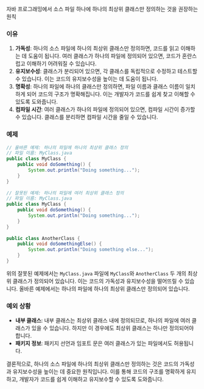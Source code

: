 자바 프로그래밍에서 소스 파일 하나에 하나의 최상위 클래스만 정의하는 것을 권장하는 원칙

### 이유

1. **가독성**: 하나의 소스 파일에 하나의 최상위 클래스만 정의하면, 코드를 읽고 이해하는 데 도움이 됩니다. 여러 클래스가 하나의 파일에 정의되어 있으면, 코드가 혼란스럽고 이해하기 어려워질 수 있습니다.
2. **유지보수성**: 클래스가 분리되어 있으면, 각 클래스를 독립적으로 수정하고 테스트할 수 있습니다. 이는 코드의 유지보수성을 높이는 데 도움이 됩니다.
3. **명확성**: 하나의 파일에 하나의 클래스만 정의하면, 파일 이름과 클래스 이름이 일치하게 되어 코드의 구조가 명확해집니다. 이는 개발자가 코드를 쉽게 찾고 이해할 수 있도록 도와줍니다.
4. **컴파일 시간**: 여러 클래스가 하나의 파일에 정의되어 있으면, 컴파일 시간이 증가할 수 있습니다. 클래스를 분리하면 컴파일 시간을 줄일 수 있습니다.
### 예제

```java
// 올바른 예제: 하나의 파일에 하나의 최상위 클래스 정의  
// 파일 이름: MyClass.java  
public class MyClass {  
    public void doSomething() {  
        System.out.println("Doing something...");  
    }  
}  
  
// 잘못된 예제: 하나의 파일에 여러 최상위 클래스 정의  
// 파일 이름: MyClass.java  
public class MyClass {  
    public void doSomething() {  
        System.out.println("Doing something...");  
    }  
}  
  
public class AnotherClass {  
    public void doSomethingElse() {  
        System.out.println("Doing something else...");  
    }  
}
```

위의 잘못된 예제에서는 `MyClass.java` 파일에 `MyClass`와 `AnotherClass` 두 개의 최상위 클래스가 정의되어 있습니다. 이는 코드의 가독성과 유지보수성을 떨어뜨릴 수 있습니다. 올바른 예제에서는 하나의 파일에 하나의 최상위 클래스만 정의되어 있습니다.

### 예외 상황

- **내부 클래스**: 내부 클래스는 최상위 클래스 내에 정의되므로, 하나의 파일에 여러 클래스가 있을 수 있습니다. 하지만 이 경우에도 최상위 클래스는 하나만 정의되어야 합니다.
- **패키지 정보**: 패키지 선언과 임포트 문은 여러 클래스가 있는 파일에서도 허용됩니다.

결론적으로, 하나의 소스 파일에 하나의 최상위 클래스만 정의하는 것은 코드의 가독성과 유지보수성을 높이는 데 중요한 원칙입니다. 이를 통해 코드의 구조를 명확하게 유지하고, 개발자가 코드를 쉽게 이해하고 유지보수할 수 있도록 도와줍니다.